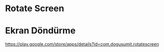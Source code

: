 # Rotate Screen
# Ekran Döndürme
https://play.google.com/store/apps/details?id=com.dogusumit.rotatescreen
